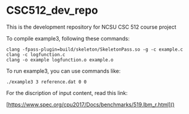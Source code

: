 # CSC512_dev_repo
This is the development repository for NCSU CSC 512 course project

To compile example3, following these commands:

```
clang -fpass-plugin=build/skeleton/SkeletonPass.so -g -c example.c
clang -c logfunction.c
clang -o example logfunction.o example.o
```

To run example3, you can use commands like:

```
./example3 3 reference.dat 0 0
```
For the discription of input content, read this link:

[https://www.spec.org/cpu2017/Docs/benchmarks/519.lbm_r.html]()
